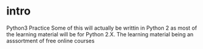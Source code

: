 # intro
Python3 Practice
Some of this will actually be writtin in Python 2 as most of the learning material will be for Python 2.X.
The learning material being an asssortment of free online courses
